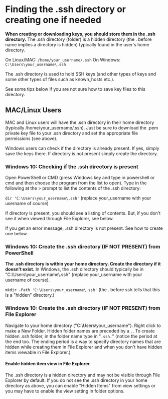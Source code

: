 # Finding the .ssh directory or creating one if needed

**When creating or downloading keys, you should store them in the .ssh directory.** The .ssh directory (folder) is a hidden directory (the . before name implies a directory is hidden) typically found in the user's home directory.

On Linux/MAC: ``/home/your_username/.ssh``
On Windows: ``C:\Users\your_username\.ssh``

The .ssh directory is used to hold SSH keys (and other types of keys and some other types of files such as known_hosts etc.).

See some tips below if you are not sure how to save key files to this directory.

## MAC/Linux Users

MAC and Linux users will have the .ssh directory in their home directory (typically /home/your_username/.ssh). Just be sure to download the .pem private key file to your .ssh directory and set the appropriate file permissions (see above).

Windows users can check if the directory is already present. If yes, simply save the keys there. If directory is not present simply create the directory.

### Windows 10: Checking if the .ssh directory is present

Open PowerShell or CMD (press Windows key and type in powershell or cmd and then choose the program from the list to open). Type in the following at the > prompt to list the contents of the .ssh directory:

``dir 'C:\Users\your_username\.ssh'`` (replace your_username with your username of course)

If directory is present, you should see a listing of contents. But, if you don't see it when viewed through File Explorer, see below.

If you get an error message, .ssh directory is not present. See how to create one below.

### Windows 10: Create the .ssh directory (IF NOT PRESENT) from PowerShell

**The .ssh directory is within your home directory. Create the directory if it doesn't exist.** In Windows, the .ssh directory should typically be in "C:\Users\your_username\\.ssh" (replace your_username with your username of course).

``mkdir -Path 'C:\Users\your_username\.ssh'`` (the . before ssh tells that this is a "hidden" directory.)

### Windows 10: Create the .ssh directory (IF NOT PRESENT) from File Explorer

Navigate to your home directory ("C:\Users\your_username\"). Right click to make a New Folder. Hidden folder names are preceded by a ``.``. To create hidden .ssh folder, in the folder name type in "``.ssh.``" (notice the period at the end too. The ending period is a way to specify directory names that are hidden while creating them in File Explorer and when you don't have hidden items viewable in File Explorer.)

#### Enable hidden item view in File Explorer

The .ssh directory is a hidden directory and may not be visible through File Explorer by default. If you do not see the .ssh directory in your home directory as above, you can enable "Hidden Items" from view settings or you may have to enable the view setting in folder options.
